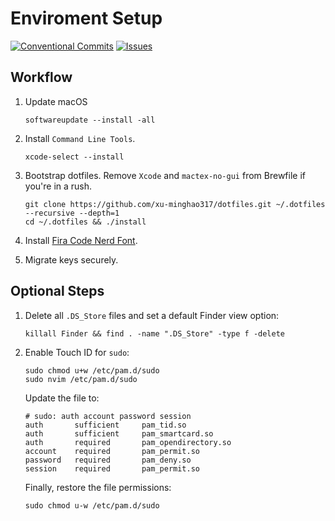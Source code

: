# Enviroment Setup

[![Conventional Commits](https://img.shields.io/badge/Conventional%20Commits-1.0.0-%23FE5196?logo=conventionalcommits&logoColor=white)](https://conventionalcommits.org)
[![Issues](https://img.shields.io/github/issues/xu-minghao317/dotfiles-macOS)](https://github.com/xu-minghao317/dotfiles-macOS/issues)

## Workflow

1. Update macOS

   ```shell
   softwareupdate --install -all
   ```

2. Install `Command Line Tools`.

   ```shell
   xcode-select --install
   ```

3. Bootstrap dotfiles. Remove `Xcode` and `mactex-no-gui` from Brewfile if you're in a rush.

   ```shell
   git clone https://github.com/xu-minghao317/dotfiles.git ~/.dotfiles --recursive --depth=1
   cd ~/.dotfiles && ./install
   ```

4. Install [Fira Code Nerd Font](https://www.nerdfonts.com/font-downloads).

5. Migrate keys securely.

## Optional Steps

1. Delete all `.DS_Store` files and set a default Finder view option:

   ```shell
   killall Finder && find . -name ".DS_Store" -type f -delete
   ```

2. Enable Touch ID for `sudo`:

   ```shell
   sudo chmod u+w /etc/pam.d/sudo
   sudo nvim /etc/pam.d/sudo
   ```

   Update the file to:

   ```shell
   # sudo: auth account password session
   auth       sufficient     pam_tid.so
   auth       sufficient     pam_smartcard.so
   auth       required       pam_opendirectory.so
   account    required       pam_permit.so
   password   required       pam_deny.so
   session    required       pam_permit.so
   ```

   Finally, restore the file permissions:

   ```shell
   sudo chmod u-w /etc/pam.d/sudo
   ```
